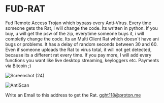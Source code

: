 # FUD-RAT
Fud Remote Access Trojan which bypass every Anti-Virus. Every time someone gets the Rat, I will change the code.
Its written in python. If you buy, u will get the psw of the zip, everytime someone buys it, i will completly change the code.
Its an Multi Client Rat which doesn´t have ani bugs or problems. It has a delay of random seconds between 30 and 60. 
Even if someone uploads the Rat to virus total, it will not get detected, because its a different rat every time. 
If you pay more, I will add every functions you want like live desktop streaming, keyloggers etc.
Payments via Bitcoin ;)

![Screenshot (24)](https://user-images.githubusercontent.com/124307301/216442996-001436c4-12ca-4f70-8578-bf88e6c4fd9b.png)

![AntiScan](https://user-images.githubusercontent.com/124307301/216443320-d0645245-63f5-4e3a-9d26-e0a7cf8c0d62.png)


Write an Email to this address to get the Rat. gght118@proton.me
